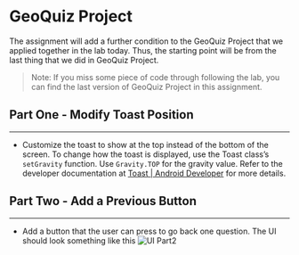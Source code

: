 # GeoQuiz Project
The assignment will add a further condition to the GeoQuiz Project that we applied together in the lab today. Thus, the starting point will be from the last thing that we did in GeoQuiz Project.
> Note: If you miss some piece of code through following the lab, you can find the last version of GeoQuiz Project in this assignment.

## Part One - Modify Toast Position
---
- Customize the toast to show at the top instead of the bottom of the screen. To change how the toast is displayed, use the Toast class’s `setGravity` function. Use `Gravity.TOP` for the gravity value. Refer to the developer documentation at [Toast | Android Developer](https://developer.android.com/reference/kotlin/android/widget/Toast#setgravity) for more details.
 
## Part Two - Add a Previous Button
---
- Add a button that the user can press to go back one question. The UI should look something like this
  ![UI Part2](UI_part2.png)
  